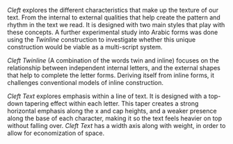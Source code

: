 *Cleft* explores the different characteristics that make up the texture of our text. From the internal to external qualities that help create the pattern and rhythm in the text we read. It is designed with two main styles that play with these concepts. A further experimental study into Arabic forms was done using the *Twinline* construction to investigate whether this unique construction would be viable as a multi-script system. 

*Cleft Twinline* (A combination of the words twin and inline) focuses on the relationship between independent internal letters, and the external shapes that help to complete the letter forms. Deriving itself from inline forms, it challenges conventional models of inline construction.

*Cleft Text* explores emphasis within a line of text. It is designed with a top-down tapering effect within each letter. This taper creates a strong horizontal emphasis along the x and cap heights, and a weaker presence along the base of each character, making it so the text feels heavier on top without falling over. *Cleft Text* has a width axis along with weight, in order to allow for economization of space. 